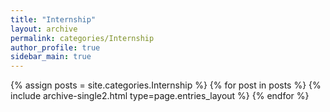 ```yaml
---
title: "Internship"
layout: archive
permalink: categories/Internship
author_profile: true
sidebar_main: true
---
```


{% assign posts = site.categories.Internship %}
{% for post in posts %} {% include archive-single2.html type=page.entries_layout %} {% endfor %}
